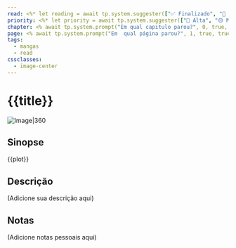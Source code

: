 ```yaml
---
read: <%* let reading = await tp.system.suggester(["✅ Finalizado", "📖 Lendo", "🛑 Não iniciado"], ["finished", "reading", "not_started"], false, "Qual o status da leitura?"); tR += reading %>
priority: <%* let priority = await tp.system.suggester(["🔴 Alta", "🟡 Média", "🟢 Baixa"], ["high", "medium", "low"], false, "Selecione a prioridade"); tR += priority %>
chapter: <% await tp.system.prompt("Em qual capitulo parou?", 0, true, true)%>
page: <% await tp.system.prompt("Em  qual página parou?", 1, true, true)%>
tags:
  - mangas
  - read
cssclasses:
  - image-center
---
```

# {{title}}

![Image|360]({{image}})

## Sinopse

{{plot}}

## Descrição
(Adicione sua descrição aqui)

## Notas
(Adicione notas pessoais aqui)

